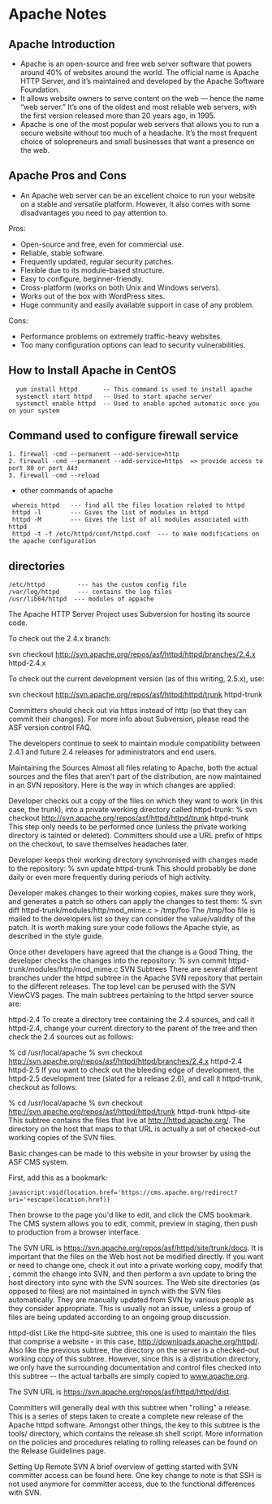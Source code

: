  # Apache Notes #

 ## Apache Introduction ##
 
 * Apache is an open-source and free web server software that powers around 40% of websites around the world. The official name is Apache HTTP Server, and it’s maintained and developed by the Apache Software Foundation.
 * It allows website owners to serve content on the web — hence the name “web server.” It’s one of the oldest and most reliable web servers, with the first version released more than 20 years ago, in 1995.
 * Apache is one of the most popular web servers that allows you to run a secure website without too much of a headache. It’s the most frequent choice of solopreneurs and small businesses that want a presence on the web.

 ## Apache Pros and Cons ##

 * An Apache web server can be an excellent choice to run your website on a stable and versatile platform. However, it also comes with some disadvantages you need to pay attention to.

 Pros:
   * Open-source and free, even for commercial use.
   * Reliable, stable software.
   * Frequently updated, regular security patches.
   * Flexible due to its module-based structure.
   * Easy to configure, beginner-friendly.
   * Cross-platform (works on both Unix and Windows servers).
   * Works out of the box with WordPress sites.
   * Huge community and easily available support in case of any problem.

 Cons:
   * Performance problems on extremely traffic-heavy websites.
   * Too many configuration options can lead to security vulnerabilities.

 ## How to Install Apache in CentOS ##

 ```
   yum install httpd       -- This command is used to install apache
   systemctl start httpd   -- Used to start apache server
   systemctl enable httpd  -- Used to enable apched automatic once you on your system
 ```
 
  ## Command used to configure firewall service ##

 ```
 1. firewall -cmd --permanent --add-service=http 
 2. firewall -cmd --permanent --add-service=https  => provide access to port 80 or port 443  
 3. firewall -cmd --reload

 ```
 * other commands of apache 
 ```
  whereis httpd   --- find all the files location related to httpd
  httpd -l        --- Gives the list of modules in httpd 
  httpd -M        --- Gives the list of all modules associated with httpd 
  httpd -t -f /etc/httpd/conf/httpd.conf  --- to make modifications on the apache configuration 
 
 ```
 
 ## directories ##
 ```
 /etc/httpd         --- has the custom config file
 /var/log/httpd     --- contains the log files 
 /usr/lib64/httpd  --- modules of appache 

 ```
 
 
 The Apache HTTP Server Project uses Subversion for hosting its source code.

To check out the 2.4.x branch:

svn checkout http://svn.apache.org/repos/asf/httpd/httpd/branches/2.4.x httpd-2.4.x

To check out the current development version (as of this writing, 2.5.x), use:

svn checkout http://svn.apache.org/repos/asf/httpd/httpd/trunk httpd-trunk

Committers should check out via https instead of http (so that they can commit their changes). For more info about Subversion, please read the ASF version control FAQ.

The developers continue to seek to maintain module compatibility between 2.4.1 and future 2.4 releases for administrators and end users.

Maintaining the Sources
Almost all files relating to Apache, both the actual sources and the files that aren't part of the distribution, are now maintained in an SVN repository. Here is the way in which changes are applied:

Developer checks out a copy of the files on which they want to work (in this case, the trunk), into a private working directory called httpd-trunk:
% svn checkout http://svn.apache.org/repos/asf/httpd/httpd/trunk httpd-trunk
This step only needs to be performed once (unless the private working directory is tainted or deleted). Committers should use a URL prefix of https on the checkout, to save themselves headaches later.

Developer keeps their working directory synchronised with changes made to the repository:
% svn update httpd-trunk
This should probably be done daily or even more frequently during periods of high activity.

Developer makes changes to their working copies, makes sure they work, and generates a patch so others can apply the changes to test them:
% svn diff httpd-trunk/modules/http/mod_mime.c > /tmp/foo
The /tmp/foo file is mailed to the developers list so they can consider the value/validity of the patch. It is worth making sure your code follows the Apache style, as described in the style guide.

Once other developers have agreed that the change is a Good Thing, the developer checks the changes into the repository:
% svn commit httpd-trunk/modules/http/mod_mime.c
SVN Subtrees
There are several different branches under the httpd subtree in the Apache SVN repository that pertain to the different releases. The top level can be perused with the SVN ViewCVS pages. The main subtrees pertaining to the httpd server source are:

httpd-2.4
To create a directory tree containing the 2.4 sources, and call it httpd-2.4, change your current directory to the parent of the tree and then check the 2.4 sources out as follows:

% cd /usr/local/apache
% svn checkout http://svn.apache.org/repos/asf/httpd/httpd/branches/2.4.x httpd-2.4
httpd-2.5
If you want to check out the bleeding edge of development, the httpd-2.5 development tree (slated for a release 2.6), and call it httpd-trunk, checkout as follows:

% cd /usr/local/apache
% svn checkout http://svn.apache.org/repos/asf/httpd/httpd/trunk httpd-trunk
httpd-site
This subtree contains the files that live at http://httpd.apache.org/. The directory on the host that maps to that URL is actually a set of checked-out working copies of the SVN files.

Basic changes can be made to this website in your browser by using the ASF CMS system.

First, add this as a bookmark:

    javascript:void(location.href='https://cms.apache.org/redirect?uri='+escape(location.href))

Then browse to the page you'd like to edit, and click the CMS bookmark. The CMS system allows you to edit, commit, preview in staging, then push to production from a browser interface.

The SVN URL is https://svn.apache.org/repos/asf/httpd/site/trunk/docs. It is important that the files on the Web host not be modified directly. If you want or need to change one, check it out into a private working copy, modify that , commit the change into SVN, and then perform a svn update to bring the host directory into sync with the SVN sources. The Web site directories (as opposed to files) are not maintained in synch with the SVN files automatically. They are manually updated from SVN by various people as they consider appropriate. This is usually not an issue, unless a group of files are being updated according to an ongoing group discussion.

httpd-dist
Like the httpd-site subtree, this one is used to maintain the files that comprise a website - in this case, http://downloads.apache.org/httpd/. Also like the previous subtree, the directory on the server is a checked-out working copy of this subtree. However, since this is a distribution directory, we only have the surrounding documentation and control files checked into this subtree -- the actual tarballs are simply copied to www.apache.org.

The SVN URL is https://svn.apache.org/repos/asf/httpd/httpd/dist.

Committers will generally deal with this subtree when "rolling" a release. This is a series of steps taken to create a complete new release of the Apache httpd software. Amongst other things, the key to this subtree is the tools/ directory, which contains the release.sh shell script. More information on the policies and procedures relating to rolling releases can be found on the Release Guidelines page.

Setting Up Remote SVN
A brief overview of getting started with SVN committer access can be found here. One key change to note is that SSH is not used anymore for committer access, due to the functional differences with SVN.
